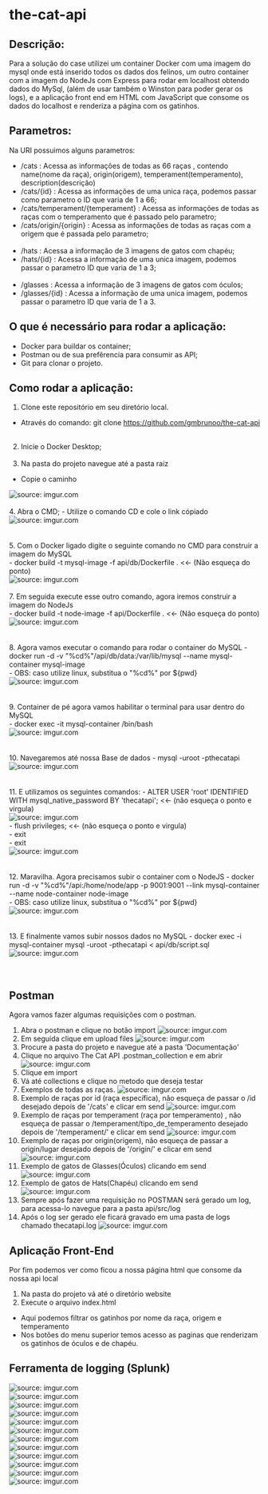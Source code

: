 # the-cat-api

## Descrição:
Para a solução do case utilizei um container Docker com uma imagem do mysql onde está inserido todos os dados dos felinos, um outro container com a imagem do NodeJs com Express para rodar em localhost obtendo dados do MySql, (além de usar também o Winston para poder gerar os logs), e a aplicação front end em HTML com JavaScript que consome os dados do localhost e renderiza a página com os gatinhos.

## Parametros:
Na URI possuimos alguns parametros:
- /cats : Acessa as informações de todas as 66 raças , contendo name(nome da raça), origin(origem), temperament(temperamento), description(descrição)
- /cats/{id} : Acessa as informações de uma unica raça, podemos passar como parametro o ID que varia de 1 a 66;
- /cats/temperament/{temperament} : Acessa as informações de todas as raças com o temperamento que é passado pelo parametro;
- /cats/origin/{origin} : Acessa as informações de todas as raças com a origem que é passada pelo parametro;
<br><br>
- /hats : Acessa a informação de 3 imagens de gatos com chapéu;
- /hats/{id} : Acessa a informação de uma unica imagem, podemos passar o parametro ID que varia de 1 a 3;
<br><br>
- /glasses : Acessa a informação de 3 imagens de gatos com óculos;
- /glasses/{id} : Acessa a informação de uma unica imagem, podemos passar o parametro ID que varia de 1 a 3.

## O que é necessário para rodar a aplicação:
- Docker para buildar os container;
- Postman ou de sua prefêrencia para consumir as API;
- Git para clonar o projeto.

## Como rodar a aplicação:
1. Clone este repositório em seu diretório local.
- Através do comando: git clone https://github.com/gmbrunoo/the-cat-api
<br><br>
2. Inicie o Docker Desktop;
<br><br>
3. Na pasta do projeto navegue até a pasta raiz
- Copie o caminho 
<img src="https://i.imgur.com/ByA656o.png" title="source: imgur.com" />
<br><br>
4. Abra o CMD;
- Utilize o comando CD e cole o link cópiado
<img src="https://i.imgur.com/MzeOayl.png" title="source: imgur.com" /><br>
<br><br>
5. Com o Docker ligado digite o seguinte comando no CMD para construir a imagem do MySQL<br>
- docker build -t mysql-image -f api/db/Dockerfile .   <<- (Não esqueça do ponto)<br>
<img src="https://i.imgur.com/J8Jzgmh.png" title="source: imgur.com" />
<br><br>
7. Em seguida execute esse outro comando, agora iremos construir a imagem do NodeJs<br>
- docker build -t node-image -f api/Dockerfile .   <<- (Não esqueça do ponto)<br>
<img src="https://i.imgur.com/jZgVLg1.png" title="source: imgur.com" /><br>
<br><br>
8. Agora vamos executar o comando para rodar o container do MySQL
- docker run -d -v "%cd%"/api/db/data:/var/lib/mysql --name mysql-container mysql-image<br>
- OBS: caso utilize linux, substitua o "%cd%" por ${pwd}<br>
<img src="https://i.imgur.com/PEnHtJ8.png" title="source: imgur.com" /><br>
<br><br>
9. Container de pé agora vamos habilitar o terminal para usar dentro do MySQL<br>
- docker exec -it mysql-container /bin/bash<br>
<img src="https://i.imgur.com/WbG3Cg7.png" title="source: imgur.com" /><br>
<br><br>
10. Navegaremos até nossa Base de dados
- mysql -uroot -pthecatapi<br>
<img src="https://i.imgur.com/hrIZiBn.png" title="source: imgur.com" /><br>
<br><br>
11. E utilizamos os seguintes comandos:
- ALTER USER 'root' IDENTIFIED WITH mysql_native_password BY 'thecatapi';     <<- (não esqueça o ponto e virgula)<br>
<img src="https://i.imgur.com/xXfAj4E.png" title="source: imgur.com" /><br>
- flush privileges;    <<- (não esqueça o ponto e virgula)<br>
- exit<br>
- exit<br>
<img src="https://i.imgur.com/emJygSk.png" title="source: imgur.com" /><br>
<br><br>
12. Maravilha. Agora precisamos subir o container com o NodeJS
- docker run -d -v "%cd%"/api:/home/node/app -p 9001:9001 --link mysql-container --name node-container node-image<br>
- OBS: caso utilize linux, substitua o "%cd%" por ${pwd}<br>
<img src="https://i.imgur.com/ont6bt7.png" title="source: imgur.com" /><br>
<br><br>
13. E finalmente vamos subir nossos dados no MySQL
- docker exec -i mysql-container mysql -uroot -pthecatapi < api/db/script.sql<br>
<img src="https://i.imgur.com/SVpJdiG.png" title="source: imgur.com" /><br>
<br><br>

## Postman
Agora vamos fazer algumas requisições com o postman.

1. Abra o postman e clique no botão import
<img src="https://i.imgur.com/PXAPorC.png" title="source: imgur.com" /><br>
2. Em seguida clique em upload files
<img src="https://i.imgur.com/sXtqbWQ.png" title="source: imgur.com" /><br>
3. Procure a pasta do projeto e navegue até a pasta 'Documentação'
4. Clique no arquivo The Cat API .postman_collection e em abrir 
<img src="https://i.imgur.com/7t868JY.png" title="source: imgur.com" /><br>
5. Clique em import
6. Vá até collections e clique no metodo que deseja testar
7. Exemplos de todas as raças.
<img src="https://i.imgur.com/HSQOF2U.png" title="source: imgur.com" /><br>
8. Exemplo de raças por id (raça específica), não esqueça de passar o /id desejado depois de '/cats' e clicar em send
<img src="https://i.imgur.com/By4nWOo.png" title="source: imgur.com" /><br>
9. Exemplo de raças por temperament (raça por temperamento) , não esqueça de passar o /temperament/tipo_de_temperamento desejado depois de '/temperament/' e clicar em send
<img src="https://i.imgur.com/jd14IPW.png" title="source: imgur.com" /><br>
10. Exemplo de raças por origin(origem), não esqueça de passar a origin/lugar desejado depois de '/origin/' e clicar em send
<img src="https://i.imgur.com/9w4iei7.png" title="source: imgur.com" /><br>
11. Exemplo de gatos de Glasses(Óculos) clicando em send
<img src="https://i.imgur.com/OaTQNEc.png" title="source: imgur.com" /><br>
12. Exemplo de gatos de Hats(Chapéu) clicando em send
<img src="https://i.imgur.com/VfEHIl0.png" title="source: imgur.com" /><br>
13. Sempre após fazer uma requisição no POSTMAN será gerado um log, para acessa-lo navegue para a pasta api/src/log
14. Após o log ser gerado ele ficará gravado em uma pasta de logs chamado thecatapi.log
<img src="https://i.imgur.com/jPHqL9b.png" title="source: imgur.com" /><br>

## Aplicação Front-End
Por fim podemos ver como ficou a nossa página html que consome da nossa api local

1. Na pasta do projeto vá até o diretório website
2. Execute o arquivo index.html
- Aqui podemos filtrar os gatinhos por nome da raça, origem e temperamento
- Nos botões do menu superior temos acesso as paginas que renderizam os gatinhos de óculos e de chapéu.

## Ferramenta de logging (Splunk)
<img src="https://i.imgur.com/d3HLKDF.png" title="source: imgur.com" /><br>
<img src="https://i.imgur.com/iifyubB.png" title="source: imgur.com" /><br>
<img src="https://i.imgur.com/VGuFfG7.png" title="source: imgur.com" /><br>
<img src="https://i.imgur.com/R9lftlV.png" title="source: imgur.com" /><br>
<img src="https://i.imgur.com/zG11hpi.png" title="source: imgur.com" /><br>
<img src="https://i.imgur.com/c9OJqVb.png" title="source: imgur.com" /><br>
<img src="https://i.imgur.com/Dhdhxqg.png" title="source: imgur.com" /><br>
<img src="https://i.imgur.com/y5bTBnp.png" title="source: imgur.com" /><br>
<img src="https://i.imgur.com/hmVibgx.png" title="source: imgur.com" /><br>
<img src="https://i.imgur.com/58jRWBg.png" title="source: imgur.com" /><br>
<img src="https://i.imgur.com/WsjVkO5.png" title="source: imgur.com" /><br>
<img src="https://i.imgur.com/pdXjj0P.png" title="source: imgur.com" /><br>
